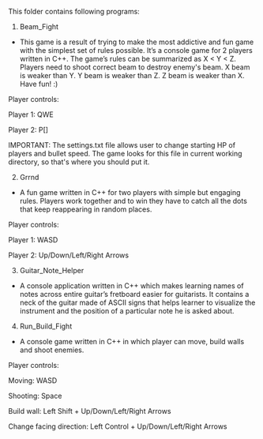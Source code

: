 This folder contains following programs:

1. Beam_Fight
- This game is a result of trying to make the most addictive and fun game with the simplest set of rules possible. It’s a console game for 2 players written in C++. 
The game’s rules can be summarized as X < Y < Z. Players need to shoot correct beam to destroy enemy's beam. X beam is weaker than Y. Y beam is weaker than Z.
Z beam is weaker than X. Have fun! :) 

Player controls:

Player 1: QWE

Player 2: P[]

IMPORTANT: The settings.txt file allows user to change starting HP of players and bullet speed. The game looks for this file in current working directory, so that's
where you should put it.

2. Grrnd
- A fun game written in C++ for two players with simple but engaging rules. Players work together and to win they have to catch all the dots that keep reappearing in random places.

Player controls:

Player 1: WASD

Player 2: Up/Down/Left/Right Arrows

3. Guitar_Note_Helper
- A console application written in C++ which makes learning names of notes across entire guitar’s fretboard easier for guitarists. 
It contains a neck of the guitar made of ASCII signs that helps learner to visualize the instrument and the position of a particular note he is asked about.

4. Run_Build_Fight
- A console game written in C++ in which player can move, build walls and shoot enemies.

Player controls:

Moving: WASD

Shooting: Space

Build wall: Left Shift + Up/Down/Left/Right Arrows

Change facing direction: Left Control + Up/Down/Left/Right Arrows
